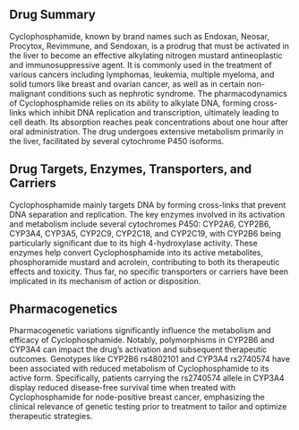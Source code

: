 ## Drug Summary
Cyclophosphamide, known by brand names such as Endoxan, Neosar, Procytox, Revimmune, and Sendoxan, is a prodrug that must be activated in the liver to become an effective alkylating nitrogen mustard antineoplastic and immunosuppressive agent. It is commonly used in the treatment of various cancers including lymphomas, leukemia, multiple myeloma, and solid tumors like breast and ovarian cancer, as well as in certain non-malignant conditions such as nephrotic syndrome. The pharmacodynamics of Cyclophosphamide relies on its ability to alkylate DNA, forming cross-links which inhibit DNA replication and transcription, ultimately leading to cell death. Its absorption reaches peak concentrations about one hour after oral administration. The drug undergoes extensive metabolism primarily in the liver, facilitated by several cytochrome P450 isoforms.

## Drug Targets, Enzymes, Transporters, and Carriers
Cyclophosphamide mainly targets DNA by forming cross-links that prevent DNA separation and replication. The key enzymes involved in its activation and metabolism include several cytochromes P450: CYP2A6, CYP2B6, CYP3A4, CYP3A5, CYP2C9, CYP2C18, and CYP2C19, with CYP2B6 being particularly significant due to its high 4-hydroxylase activity. These enzymes help convert Cyclophosphamide into its active metabolites, phosphoramide mustard and acrolein, contributing to both its therapeutic effects and toxicity. Thus far, no specific transporters or carriers have been implicated in its mechanism of action or disposition.

## Pharmacogenetics
Pharmacogenetic variations significantly influence the metabolism and efficacy of Cyclophosphamide. Notably, polymorphisms in CYP2B6 and CYP3A4 can impact the drug’s activation and subsequent therapeutic outcomes. Genotypes like CYP2B6 rs4802101 and CYP3A4 rs2740574 have been associated with reduced metabolism of Cyclophosphamide to its active form. Specifically, patients carrying the rs2740574 allele in CYP3A4 display reduced disease-free survival time when treated with Cyclophosphamide for node-positive breast cancer, emphasizing the clinical relevance of genetic testing prior to treatment to tailor and optimize therapeutic strategies.